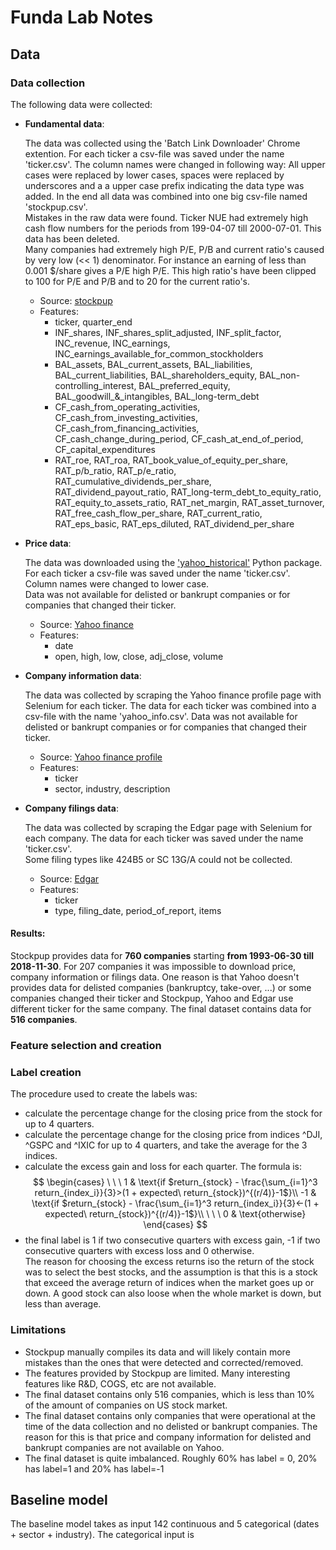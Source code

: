 # Funda Lab Notes


## Data
### Data collection
The following data were collected:

- **Fundamental data**:  

  The data was collected using the 'Batch Link Downloader' Chrome extention. For each ticker a csv-file was saved under the name 'ticker.csv'. The column names were changed in following way:
  All upper cases were replaced by lower cases, spaces were replaced by underscores and a a upper case prefix indicating the data type was added. In the end all data was combined into one big csv-file named 'stockpup.csv'.  
  Mistakes in the raw data were found. Ticker NUE had extremely high cash flow numbers for the periods from 199-04-07 till 2000-07-01. This data has been deleted.  
  Many companies had extremely high P/E, P/B and current ratio's caused by very low (<< 1) denominator. For instance an earning of less than 0.001 $/share gives a P/E high P/E. This high ratio's have been clipped to 100 for P/E and P/B and to 20 for the current ratio's.

  - Source: [stockpup](http://www.stockpup.com/data)
  - Features:
      - ticker, quarter_end
      - INF_shares, INF_shares_split_adjusted, INF_split_factor, INC_revenue, INC_earnings, INC_earnings_available_for_common_stockholders
      - BAL_assets, BAL_current_assets, BAL_liabilities, BAL_current_liabilities, BAL_shareholders_equity, BAL_non-controlling_interest, BAL_preferred_equity, BAL_goodwill_&\_intangibles, BAL_long-term_debt
      - CF_cash_from_operating_activities, CF_cash_from_investing_activities, CF_cash_from_financing_activities, CF_cash_change_during_period,	CF_cash_at_end_of_period, CF_capital_expenditures
      - RAT_roe, RAT_roa, RAT_book_value_of_equity_per_share, RAT_p/b_ratio, RAT_p/e_ratio, RAT_cumulative_dividends_per_share,	RAT_dividend_payout_ratio, RAT_long-term_debt_to_equity_ratio, RAT_equity_to_assets_ratio, RAT_net_margin,	RAT_asset_turnover,	RAT_free_cash_flow_per_share, RAT_current_ratio, RAT_eps_basic, RAT_eps_diluted, RAT_dividend_per_share  


- **Price data**:

    The data was downloaded using the ['yahoo_historical'](https://github.com/AndrewRPorter/yahoo-historical) Python package. For each ticker a csv-file was saved under the name 'ticker.csv'.  
    Column names were changed to lower case.  
    Data was not available for delisted or bankrupt companies or for companies that changed their ticker.

    - Source: [Yahoo finance](http://finance.yahoo.com)
    - Features:
      - date
      - open,	high,	low,	close,	adj_close,	volume


- **Company information data**:

  The data was collected by scraping the Yahoo finance profile page with Selenium for each ticker. The data for each ticker was combined into a csv-file with the name 'yahoo_info.csv'.
  Data was not available for delisted or bankrupt companies or for companies that changed their ticker.

  - Source: [Yahoo finance profile](http://finance.yahoo.com)
  - Features:
    - ticker
    - sector,	industry,	description


- **Company filings data**:

  The data was collected by scraping the Edgar page with Selenium for each company. The data for each ticker was saved under the name 'ticker.csv'.   
  Some filing types like 424B5 or SC 13G/A could not be collected.

  - Source: [Edgar](https://www.sec.gov/edgar/searchedgar/companysearch.html)
  - Features:
    - ticker
    -	type,	filing_date,	period_of_report,	items

#### Results:
Stockpup provides data for **760 companies** starting **from 1993-06-30 till 2018-11-30**. For 207 companies it was impossible to download price, company information or filings data. One reason is that Yahoo doesn't provides data for delisted companies (bankruptcy, take-over, ...) or some companies changed their ticker and Stockpup, Yahoo and Edgar use different ticker for the same company.  The final dataset contains data for **516 companies**.




### Feature selection and creation



### Label creation
The procedure used to create the labels was:
  - calculate the percentage change for the closing price from the stock for up to 4 quarters.
  - calculate the percentage change for the closing price from indices ^DJI, ^GSPC and ^IXIC for up to 4 quarters, and take the average for the 3 indices.
  - calculate the excess gain and loss for each quarter. The formula is:
    $$
    \begin{cases}
    \ \ \ 1 & \text{if $return_{stock} - \frac{\sum_{i=1}^3 return_{index_i}}{3}>(1 + expected\ return_{stock})^{(r/4)}-1$}\\
    -1 & \text{if $return_{stock} - \frac{\sum_{i=1}^3 return_{index_i}}{3}<-(1 + expected\ return_{stock})^{(r/4)}-1$}\\
    \ \ \  0 & \text{otherwise}
    \end{cases}
    $$
  - the final label is 1 if two consecutive quarters with excess gain, -1 if two consecutive quarters with excess loss and 0 otherwise.  
The reason for choosing the excess returns iso the return of the stock was to select the best stocks, and the assumption is that this is  a stock that exceed the average return of indices when the market goes up or down. A good stock can also loose when the whole market is down, but less than average.

### Limitations

- Stockpup manually compiles its data and will likely contain more mistakes than the ones that were detected and corrected/removed.
- The features provided by Stockpup are limited. Many interesting features like R&D, COGS, etc are not available.
- The final dataset contains only 516 companies, which is less than 10% of the amount of companies on US stock market.
- The final dataset contains only companies that were operational at the time of the data collection and no delisted or bankrupt companies. The reason for this is that price and company information for delisted and bankrupt companies are not available on Yahoo.
- The final dataset is quite imbalanced. Roughly 60% has label = 0, 20% has label=1 and 20% has label=-1


## Baseline model

The baseline model takes as input 142 continuous and 5 categorical (dates + sector + industry). The categorical input is
